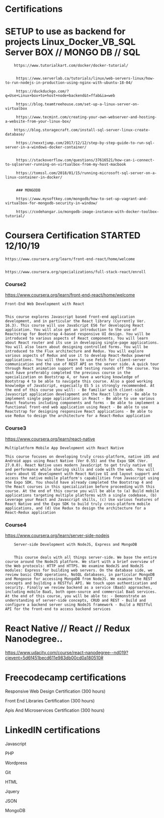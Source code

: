 # Certifications



 # SETUP to use as backend for projects Linux_Docker_VB_SQL Server BOX  // MONGO DB // SQL 
   
        https://www.tutorialkart.com/docker/docker-tutorial/
         
         
         https://www.serverlab.ca/tutorials/linux/web-servers-linux/how-to-run-nodejs-in-production-using-nginx-with-ubuntu-18-04/
         
         https://duckduckgo.com/?q=Use+Linux+box+to+host+node+backend&t=ffab&ia=web
         
         https://blog.teamtreehouse.com/set-up-a-linux-server-on-virtualbox
         
         https://www.tecmint.com/creating-your-own-webserver-and-hosting-a-website-from-your-linux-box/

        https://blog.storagecraft.com/install-sql-server-linux-create-database/

         https://nexxtjump.com/2017/12/12/step-by-step-guide-to-run-sql-server-in-a-windows-docker-container/


         https://stackoverflow.com/questions/37616521/how-can-i-connect-to-sqlserver-running-on-virtualbox-from-my-host-macbook

         https://tomssl.com/2018/01/15/running-microsoft-sql-server-on-a-linux-container-in-docker/


         ### MONGODB
         
         https://www.mysoftkey.com/mongodb/how-to-set-up-vagrant-and-virtualbox-for-mongodb-security-in-window/
         
         https://codehangar.io/mongodb-image-instance-with-docker-toolbox-tutorial/
         
         


# Coursera  Certification  STARTED  12/10/19

    https://www.coursera.org/learn/front-end-react/home/welcome 


    https://www.coursera.org/specializations/full-stack-react/enroll



### Course2

https://www.coursera.org/learn/front-end-react/home/welcome

    Front-End Web Development with React


    This course explores Javascript based front-end application development, and in particular the React library (Currently Ver. 16.3). This course will use JavaScript ES6 for developing React application. You will also get an introduction to the use of Reactstrap for Bootstrap 4-based responsive UI design. You will be introduced to various aspects of React components. You will learn about React router and its use in developing single-page applications. You will also learn about designing controlled forms. You will be introduced to the Flux architecture and Redux. You will explore various aspects of Redux and use it to develop React-Redux powered applications. You will then learn to use Fetch for client-server communication and the use of REST API on the server side. A quick tour through React animation support and testing rounds off the course. You must have preferably completed the previous course in the specialization on Bootstrap 4, or have a working knowledge of Bootstrap 4 to be able to navigate this course. Also a good working knowledge of JavaScript, especially ES 5 is strongly recommended. At the end of this course you will: - Be familiar with client-side Javascript application development and the React library - Be able to implement single page applications in React - Be able to use various React features including components and forms - Be able to implement a functional front-end web application using React - Be able to use Reactstrap for designing responsive React applications - Be able to use Redux to design the architecture for a React-Redux application


### Course3

https://www.coursera.org/learn/react-native

    Multiplatform Mobile App Development with React Native

    This course focuses on developing truly cross-platform, native iOS and Android apps using React Native (Ver 0.55) and the Expo SDK (Ver. 27.0.0). React Native uses modern JavaScript to get truly native UI and performance while sharing skills and code with the web. You will learn about UI development with React Native UI and layout support and access the native mobile platform's capabilities from Javascript using the Expo SDK. You should have already completed the Bootstrap 4 and the React courses in this specialization before proceeding with this course. At the end of this course you will be able to (a) Build mobile applications targeting multiple platforms with a single codebase, (b) Leverage your React and Javascript skills, (c) Use various features of React Native and the Expo SDK to build truly cross-platform mobile applications, and (d) Use Redux to design the architecture for a React-Redux application
    
    
### Course4

https://www.coursera.org/learn/server-side-nodejs

        Server-side Development with NodeJS, Express and MongoDB


        This course deals with all things server-side. We base the entire course around the NodeJS platform. We start with a brief overview of the Web protocols: HTTP and HTTPS. We examine NodeJS and NodeJS modules: Express for building web servers. On the database side, we review basic CRUD operations, NoSQL databases, in particular MongoDB and Mongoose for accessing MongoDB from NodeJS. We examine the REST concepts and building a RESTful API. We touch upon authentication and security. Finally we review backend as a service (BaaS) approaches, including mobile BaaS, both open-source and commercial BaaS services. At the end of this course, you will be able to: - Demonstrate an understanding of server-side concepts, CRUD and REST - Build and configure a backend server using NodeJS framework - Build a RESTful API for the front-end to access backend services




# React Native // React // Redux Nanodegree.. 

https://www.udacity.com/course/react-nanodegree--nd019?cjevent=5d6f451becd611e983db00cd0a180510#



# Freecodecamp certifications

Responsive Web Design Certification (300 hours)

Front End Libraries Certification (300 hours)

Apis And Microservices Certification (300 hours)



# LinkedIN certifications

Javascript

PHP

Wordpress

Git

HTML

Jquery

JSON

MongoDB



